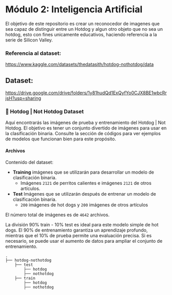 # Módulo 2: Inteligencia Artificial

El objetivo de este repositorio es crear un reconocedor de imagenes que sea capaz de distinguir entre un Hotdog y algun otro objeto que no sea un hotdog, esto con fines unicamente educativos, haciendo referencia a la serie de Silicon Valley.

### Referencia al dataset:
https://www.kaggle.com/datasets/thedatasith/hotdog-nothotdog/data

## Dataset: 
https://drive.google.com/drive/folders/1y81hudQd1ExQyfYo0CJX8BE1wbcRrjsH?usp=sharing

### 🌭 Hotdog | Not Hotdog Dataset

Aquí encontrarás las imágenes de prueba y entrenamiento del Hotdog | Not Hotdog. El objetivo es tener un conjunto divertido de imágenes para usar en la clasificación binaria. Consulte la sección de códigos para ver ejemplos de modelos que funcionan bien para este propósito.

#### Archivos

Contenido del dataset:

- **Training** imágenes que se utilizarán para desarrollar un modelo de clasificación binaria.
     - Imágenes `2121` de perritos calientes e imágenes `2121` de otros artículos.
- **Test** Imágenes que se utilizarán después de entrenar un modelo de clasificación binaria.
     - `200` imágenes de hot dogs y `200` imágenes de otros artículos

El número total de imágenes es de `4642` archivos.

La división 90% train - 10% test es ideal para este modelo simple de hot dogs. El 90% de entrenamiento garantiza un aprendizaje profundo, mientras que el 10% de prueba permite una evaluación precisa. Si es necesario, se puede usar el aumento de datos para ampliar el conjunto de entrenamiento.
    
    .
    ├── hotdog-nothotdog 
        ├── test
            ├── hotdog
            ├── nothotdog   
        ├── train
            ├── hotdog
            ├── nothotdog
